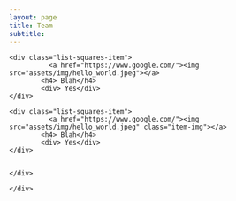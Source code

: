 ```yaml
---
layout: page
title: Team
subtitle: 
---
```


    
<div class="container">
    <div class=" col-xl-8 offset-xl-2 col-lg-10 offset-lg-1">
    <!-- Control the column width, and how they should appear on different devices -->
    <div class="row">

    <div class="list-squares-item">
              <a href="https://www.google.com/"><img src="assets/img/hello_world.jpeg"></a>
            <h4> Blah</h4>
            <div> Yes</div>
    </div>
        
    <div class="list-squares-item">
              <a href="https://www.google.com/"><img src="assets/img/hello_world.jpeg" class="item-img"></a>
            <h4> Blah</h4>
            <div> Yes</div>
    </div>

 
    </div>
    
    </div>
  
</div>


  
  
  


